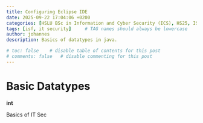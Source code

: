 ```yaml
---
title: Configuring Eclipse IDE
date: 2025-09-22 17:04:06 +0200
categories: [HSLU BSc in Information and Cyber Security (ICS), HS25, ISF]
tags: [isf, it security]     # TAG names should always be lowercase
author: johannes
description: Basics of datatypes in java.

# toc: false    # disable table of contents for this post
# comments: false   # disable commenting for this post
---
```


# Basic Datatypes

**int**

Basics of IT Sec